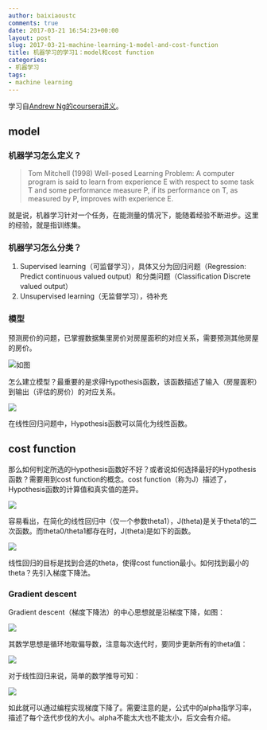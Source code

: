 ```yaml
---
author: baixiaoustc
comments: true
date: 2017-03-21 16:54:23+00:00
layout: post
slug: 2017-03-21-machine-learning-1-model-and-cost-function
title: 机器学习的学习1：model和cost function
categories:
- 机器学习
tags:
- machine learning
---
```




学习自[Andrew Ng的coursera讲义](https://www.coursera.org/learn/machine-learning/home/welcome)。


## model


### 机器学习怎么定义？


>Tom Mitchell (1998) Well-posed Learning
Problem: A computer program is said to learn
from experience E with respect to some task T
and some performance measure P, if its
performance on T, as measured by P, improves
with experience E. 

就是说，机器学习针对一个任务，在能测量的情况下，能随着经验不断进步。这里的经验，就是指训练集。


### 机器学习怎么分类？


1. Supervised learning（可监督学习），具体又分为回归问题（Regression: Predict continuous valued output）和分类问题（Classification Discrete valued output）
2. Unsupervised learning（无监督学习），待补充



### 模型


预测房价的问题，已掌握数据集里房价对房屋面积的对应关系，需要预测其他房屋的房价。

![如图](https://baixiao-1309470472.cos.ap-chengdu.myqcloud.com/image/L2-1.png)

怎么建立模型？最重要的是求得Hypothesis函数，该函数描述了输入（房屋面积）到输出（评估的房价）的对应关系。

![](https://baixiao-1309470472.cos.ap-chengdu.myqcloud.com/image/L2-2.png)

在线性回归问题中，Hypothesis函数可以简化为线性函数。 

## cost function


那么如何判定所选的Hypothesis函数好不好？或者说如何选择最好的Hypothesis函数？需要用到cost function的概念。cost function（称为J）描述了，Hypothesis函数的计算值和真实值的差异。

![](https://baixiao-1309470472.cos.ap-chengdu.myqcloud.com/image/L2-3.png)

容易看出，在简化的线性回归中（仅一个参数theta1），J(theta)是关于theta1的二次函数。而theta0/theta1都存在时，J(theta)是如下的函数。

![](https://baixiao-1309470472.cos.ap-chengdu.myqcloud.com/image/L2-4.png)


线性回归的目标是找到合适的theta，使得cost function最小。如何找到最小的theta？先引入梯度下降法。

### Gradient descent

Gradient descent（梯度下降法）的中心思想就是沿梯度下降，如图：

![](https://baixiao-1309470472.cos.ap-chengdu.myqcloud.com/image/Jietu20170411-092847@2x.jpg)

其数学思想是循环地取偏导数，注意每次迭代时，要同步更新所有的theta值：

![](https://baixiao-1309470472.cos.ap-chengdu.myqcloud.com/image/Jietu20170411-093159@2x.jpg)

对于线性回归来说，简单的数学推导可知：

![](https://baixiao-1309470472.cos.ap-chengdu.myqcloud.com/image/Jietu20170411-093530@2x.jpg)

如此就可以通过编程实现梯度下降了。需要注意的是，公式中的alpha指学习率，描述了每个迭代步伐的大小。alpha不能太大也不能太小，后文会有介绍。
